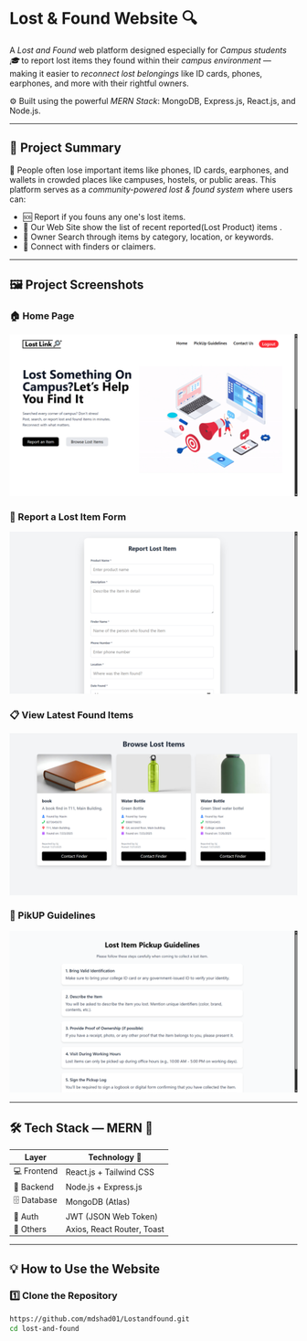 # Lost & Found Website 🔍

  A *Lost and Found* web platform designed especially for *Campus students 🎓* to report lost items they found  within their *campus environment* — making it easier to *reconnect lost belongings* like ID cards, phones, earphones, and more with their rightful owners.

⚙ Built using the powerful *MERN Stack*: MongoDB, Express.js, React.js, and Node.js.

---

## 📖 Project Summary

🎒 People often lose important items like phones, ID cards, earphones, and wallets in crowded places like campuses, hostels, or public areas. This platform serves as a *community-powered lost & found system* where users can:

- 🆘 Report if you founs any one's lost items.
- 🧾 Our Web Site show the list of recent reported(Lost Product) items .
- 🔎 Owner Search through items by category, location, or keywords.
- 🤝 Connect with finders or claimers.

---

## 🖼 Project Screenshots


### 🏠 Home Page
<div align="center">
<img src="frontend/public/HomePage.png">
</div>

### 📝 Report a Lost Item Form
<div align="center">
<img src="frontend/public/FormReport.png">
</div>


### 📋 View Latest Found Items
<div align="center">
<img src="frontend/public/Lost.png">
</div>

### 📝 PikUP Guidelines
<div align="center">
<img src="frontend/public/Pikup.png">
</div>


---

## 🛠 Tech Stack — MERN 🚀

| Layer        | Technology 🔧            |
|--------------|--------------------------|
| 💻 Frontend   | React.js + Tailwind CSS  |
| 🧠 Backend    | Node.js + Express.js     |
| 🗄 Database   | MongoDB (Atlas)          |
| 🔐 Auth       | JWT (JSON Web Token)     |
| 🔗 Others     | Axios, React Router, Toast |

---

## 💡 How to Use the Website

### 1️⃣ Clone the Repository
```bash
https://github.com/mdshad01/Lostandfound.git
cd lost-and-found
